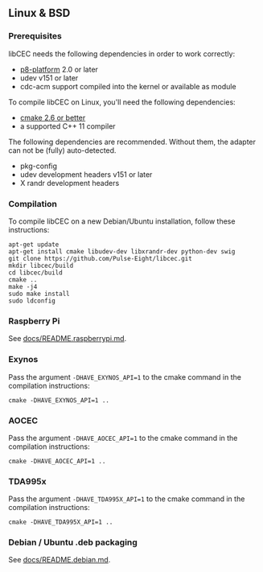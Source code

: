 ## Linux & BSD

### Prerequisites
libCEC needs the following dependencies in order to work correctly:
* [p8-platform](https://github.com/Pulse-Eight/platform) 2.0 or later
* udev v151 or later
* cdc-acm support compiled into the kernel or available as module

To compile libCEC on Linux, you'll need the following dependencies:
* [cmake 2.6 or better](http://www.cmake.org/)
* a supported C++ 11 compiler

The following dependencies are recommended. Without them, the adapter can not
be (fully) auto-detected.
* pkg-config
* udev development headers v151 or later
* X randr development headers

### Compilation
To compile libCEC on a new Debian/Ubuntu installation, follow these instructions:
```
apt-get update
apt-get install cmake libudev-dev libxrandr-dev python-dev swig
git clone https://github.com/Pulse-Eight/libcec.git
mkdir libcec/build
cd libcec/build
cmake ..
make -j4
sudo make install
sudo ldconfig
```

### Raspberry Pi
See [docs/README.raspberrypi.md](README.raspberrypi.md).

### Exynos
Pass the argument `-DHAVE_EXYNOS_API=1` to the cmake command in the compilation instructions:
```
cmake -DHAVE_EXYNOS_API=1 ..
```

### AOCEC
Pass the argument `-DHAVE_AOCEC_API=1` to the cmake command in the compilation instructions:
```
cmake -DHAVE_AOCEC_API=1 ..
```

### TDA995x
Pass the argument `-DHAVE_TDA995X_API=1` to the cmake command in the compilation instructions:
```
cmake -DHAVE_TDA995X_API=1 ..
```

### Debian / Ubuntu .deb packaging
See [docs/README.debian.md](README.debian.md).
